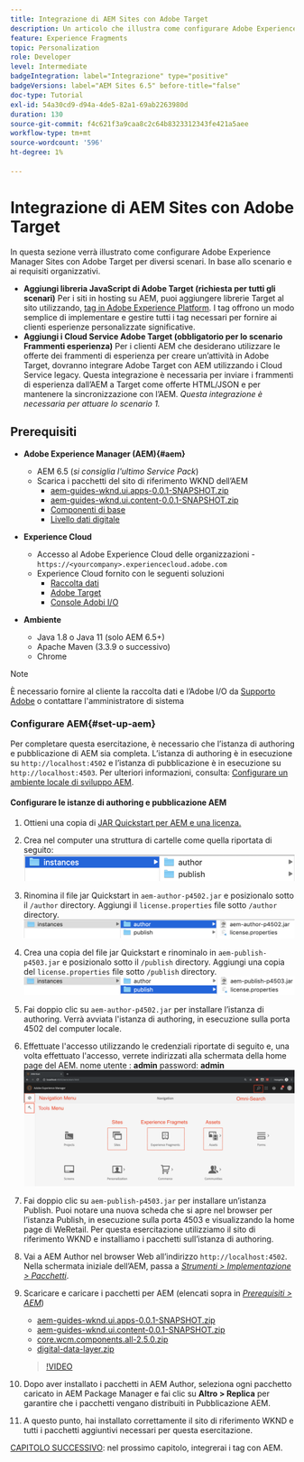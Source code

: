 ```yaml
---
title: Integrazione di AEM Sites con Adobe Target
description: Un articolo che illustra come configurare Adobe Experience Manager con Adobe Target per diversi scenari.
feature: Experience Fragments
topic: Personalization
role: Developer
level: Intermediate
badgeIntegration: label="Integrazione" type="positive"
badgeVersions: label="AEM Sites 6.5" before-title="false"
doc-type: Tutorial
exl-id: 54a30cd9-d94a-4de5-82a1-69ab2263980d
duration: 130
source-git-commit: f4c621f3a9caa8c2c64b8323312343fe421a5aee
workflow-type: tm+mt
source-wordcount: '596'
ht-degree: 1%

---
```


# Integrazione di AEM Sites con Adobe Target

In questa sezione verrà illustrato come configurare Adobe Experience Manager Sites con Adobe Target per diversi scenari. In base allo scenario e ai requisiti organizzativi.

* **Aggiungi libreria JavaScript di Adobe Target (richiesta per tutti gli scenari)**
Per i siti in hosting su AEM, puoi aggiungere librerie Target al sito utilizzando, [tag in Adobe Experience Platform](https://experienceleague.adobe.com/docs/experience-platform/tags/home.html). I tag offrono un modo semplice di implementare e gestire tutti i tag necessari per fornire ai clienti esperienze personalizzate significative.
* **Aggiungi i Cloud Service Adobe Target (obbligatorio per lo scenario Frammenti esperienza)**
Per i clienti AEM che desiderano utilizzare le offerte dei frammenti di esperienza per creare un’attività in Adobe Target, dovranno integrare Adobe Target con AEM utilizzando i Cloud Service legacy. Questa integrazione è necessaria per inviare i frammenti di esperienza dall’AEM a Target come offerte HTML/JSON e per mantenere la sincronizzazione con l’AEM. *Questa integrazione è necessaria per attuare lo scenario 1.*

## Prerequisiti

* **Adobe Experience Manager (AEM){#aem}**
   * AEM 6.5 (*si consiglia l&#39;ultimo Service Pack*)
   * Scarica i pacchetti del sito di riferimento WKND dell’AEM
      * [aem-guides-wknd.ui.apps-0.0.1-SNAPSHOT.zip](https://github.com/adobe/aem-guides-wknd/releases/download/archetype-18.1/aem-guides-wknd.ui.apps-0.0.1-SNAPSHOT.zip)
      * [aem-guides-wknd.ui.content-0.0.1-SNAPSHOT.zip](https://github.com/adobe/aem-guides-wknd/releases/download/archetype-18.1/aem-guides-wknd.ui.content-0.0.1-SNAPSHOT.zip)
      * [Componenti di base](https://github.com/adobe/aem-core-wcm-components/releases/download/core.wcm.components.reactor-2.5.0/core.wcm.components.all-2.5.0.zip)
      * [Livello dati digitale](assets/implementation/digital-data-layer.zip)

* **Experience Cloud**
   * Accesso al Adobe Experience Cloud delle organizzazioni - `https://<yourcompany>.experiencecloud.adobe.com`
   * Experience Cloud fornito con le seguenti soluzioni
      * [Raccolta dati](https://experiencecloud.adobe.com)
      * [Adobe Target](https://experiencecloud.adobe.com)
      * [Console Adobi I/O](https://console.adobe.io)

* **Ambiente**
   * Java 1.8 o Java 11 (solo AEM 6.5+)
   * Apache Maven (3.3.9 o successivo)
   * Chrome

>[!NOTE]
>
> È necessario fornire al cliente la raccolta dati e l’Adobe I/O da [Supporto Adobe](https://helpx.adobe.com/it/contact/enterprise-support.ec.html) o contattare l&#39;amministratore di sistema

### Configurare AEM{#set-up-aem}

Per completare questa esercitazione, è necessario che l’istanza di authoring e pubblicazione di AEM sia completa. L’istanza di authoring è in esecuzione su `http://localhost:4502` e l’istanza di pubblicazione è in esecuzione su `http://localhost:4503`. Per ulteriori informazioni, consulta: [Configurare un ambiente locale di sviluppo AEM](https://helpx.adobe.com/experience-manager/kt/platform-repository/using/local-aem-dev-environment-article-setup.html).

#### Configurare le istanze di authoring e pubblicazione AEM

1. Ottieni una copia di [JAR Quickstart per AEM e una licenza.](https://helpx.adobe.com/experience-manager/6-5/sites/deploying/using/deploy.html#GettingtheSoftware)
2. Crea nel computer una struttura di cartelle come quella riportata di seguito:
   ![Struttura delle cartelle](assets/implementation/aem-setup-1.png)
3. Rinomina il file jar Quickstart in `aem-author-p4502.jar` e posizionalo sotto il `/author` directory. Aggiungi il `license.properties` file sotto `/author` directory.
   ![Istanza autore AEM](assets/implementation/aem-setup-author.png)
4. Crea una copia del file jar Quickstart e rinominalo in `aem-publish-p4503.jar` e posizionalo sotto il `/publish` directory. Aggiungi una copia del `license.properties` file sotto `/publish` directory.
   ![Istanza pubblicazione AEM](assets/implementation/aem-setup-publish.png)
5. Fai doppio clic su `aem-author-p4502.jar` per installare l’istanza di authoring. Verrà avviata l&#39;istanza di authoring, in esecuzione sulla porta 4502 del computer locale.
6. Effettuate l&#39;accesso utilizzando le credenziali riportate di seguito e, una volta effettuato l&#39;accesso, verrete indirizzati alla schermata della home page del AEM.
nome utente : **admin**
password: **admin**
   ![Istanza pubblicazione AEM](assets/implementation/aem-author-home-page.png)
7. Fai doppio clic su `aem-publish-p4503.jar` per installare un’istanza Publish. Puoi notare una nuova scheda che si apre nel browser per l’istanza Publish, in esecuzione sulla porta 4503 e visualizzando la home page di WeRetail. Per questa esercitazione utilizziamo il sito di riferimento WKND e installiamo i pacchetti sull’istanza di authoring.
8. Vai a AEM Author nel browser Web all’indirizzo `http://localhost:4502`. Nella schermata iniziale dell’AEM, passa a *[Strumenti > Implementazione > Pacchetti](http://localhost:4502/crx/packmgr/index.jsp)*.
9. Scaricare e caricare i pacchetti per AEM (elencati sopra in *[Prerequisiti > AEM](#aem)*)
   * [aem-guides-wknd.ui.apps-0.0.1-SNAPSHOT.zip](https://github.com/adobe/aem-guides-wknd/releases/download/archetype-18.1/aem-guides-wknd.ui.apps-0.0.1-SNAPSHOT.zip)
   * [aem-guides-wknd.ui.content-0.0.1-SNAPSHOT.zip](https://github.com/adobe/aem-guides-wknd/releases/download/archetype-18.1/aem-guides-wknd.ui.content-0.0.1-SNAPSHOT.zip)
   * [core.wcm.components.all-2.5.0.zip](https://github.com/adobe/aem-core-wcm-components/releases/download/core.wcm.components.reactor-2.5.0/core.wcm.components.all-2.5.0.zip)
   * [digital-data-layer.zip](assets/implementation/digital-data-layer.zip)

   >[!VIDEO](https://video.tv.adobe.com/v/28377?quality=12&learn=on)
10. Dopo aver installato i pacchetti in AEM Author, seleziona ogni pacchetto caricato in AEM Package Manager e fai clic su **Altro > Replica** per garantire che i pacchetti vengano distribuiti in Pubblicazione AEM.
11. A questo punto, hai installato correttamente il sito di riferimento WKND e tutti i pacchetti aggiuntivi necessari per questa esercitazione.

[CAPITOLO SUCCESSIVO](./using-launch-adobe-io.md): nel prossimo capitolo, integrerai i tag con AEM.
